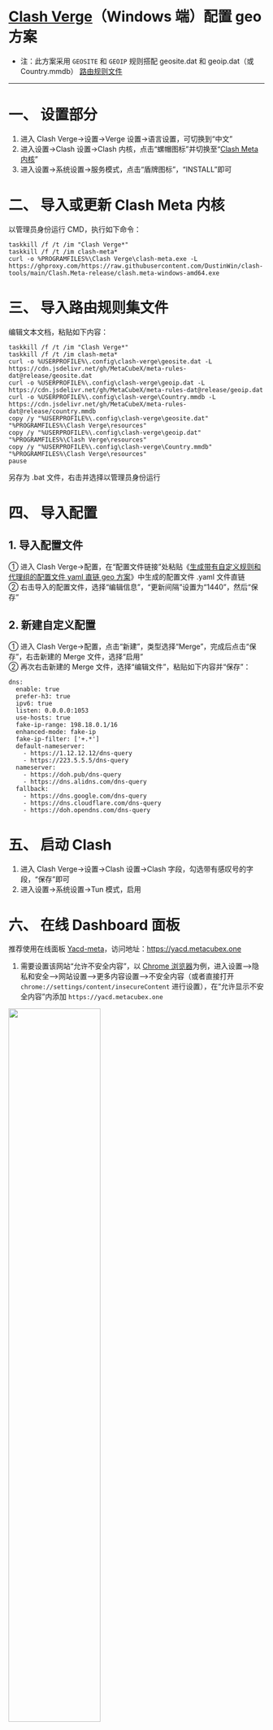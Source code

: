 # [Clash Verge](https://github.com/zzzgydi/clash-verge)（Windows 端）配置 geo 方案
- 注：此方案采用 `GEOSITE` 和 `GEOIP` 规则搭配 geosite.dat 和 geoip.dat（或 Country.mmdb） [路由规则文件](https://github.com/MetaCubeX/meta-rules-dat)
---
# 一、 设置部分
1. 进入 Clash Verge->设置->Verge 设置->语言设置，可切换到“中文”
2. 进入设置->Clash 设置->Clash 内核，点击“螺帽图标”并切换至“[Clash Meta 内核](https://github.com/MetaCubeX/Clash.Meta)”
3. 进入设置->系统设置->服务模式，点击“盾牌图标”，“INSTALL”即可
# 二、 导入或更新 Clash Meta 内核
以管理员身份运行 CMD，执行如下命令：
```
taskkill /f /t /im "Clash Verge*"
taskkill /f /t /im clash-meta*
curl -o %PROGRAMFILES%\Clash Verge\clash-meta.exe -L https://ghproxy.com/https://raw.githubusercontent.com/DustinWin/clash-tools/main/Clash.Meta-release/clash.meta-windows-amd64.exe
```
# 三、 导入路由规则集文件
编辑文本文档，粘贴如下内容：
```
taskkill /f /t /im "Clash Verge*"
taskkill /f /t /im clash-meta*
curl -o %USERPROFILE%\.config\clash-verge\geosite.dat -L https://cdn.jsdelivr.net/gh/MetaCubeX/meta-rules-dat@release/geosite.dat
curl -o %USERPROFILE%\.config\clash-verge\geoip.dat -L https://cdn.jsdelivr.net/gh/MetaCubeX/meta-rules-dat@release/geoip.dat
curl -o %USERPROFILE%\.config\clash-verge\Country.mmdb -L https://cdn.jsdelivr.net/gh/MetaCubeX/meta-rules-dat@release/country.mmdb
copy /y "%USERPROFILE%\.config\clash-verge\geosite.dat" "%PROGRAMFILES%\Clash Verge\resources"
copy /y "%USERPROFILE%\.config\clash-verge\geoip.dat" "%PROGRAMFILES%\Clash Verge\resources"
copy /y "%USERPROFILE%\.config\clash-verge\Country.mmdb" "%PROGRAMFILES%\Clash Verge\resources"
pause
```
另存为 .bat 文件，右击并选择以管理员身份运行
# 四、 导入配置
## 1. 导入配置文件
① 进入 Clash Verge->配置，在“配置文件链接”处粘贴《[生成带有自定义规则和代理组的配置文件 yaml 直链 geo 方案](https://github.com/DustinWin/clash-tutorials/blob/main/%E6%95%99%E7%A8%8B%E5%90%88%E9%9B%86/%E5%9F%BA%E7%A1%80%E7%AF%87/%E7%94%9F%E6%88%90%E5%B8%A6%E6%9C%89%E8%87%AA%E5%AE%9A%E4%B9%89%E8%A7%84%E5%88%99%E5%92%8C%E4%BB%A3%E7%90%86%E7%BB%84%E7%9A%84%E9%85%8D%E7%BD%AE%E6%96%87%E4%BB%B6%20yaml%20%E7%9B%B4%E9%93%BE%20geo%20%E6%96%B9%E6%A1%88.md)》中生成的配置文件 .yaml 文件直链  
② 右击导入的配置文件，选择“编辑信息”，“更新间隔”设置为“1440”，然后“保存”
## 2. 新建自定义配置
① 进入 Clash Verge->配置，点击“新建”，类型选择“Merge”，完成后点击“保存”，右击新建的 Merge 文件，选择“启用”  
② 再次右击新建的 Merge 文件，选择“编辑文件”，粘贴如下内容并“保存”：
```
dns:
  enable: true
  prefer-h3: true
  ipv6: true
  listen: 0.0.0.0:1053
  use-hosts: true
  fake-ip-range: 198.18.0.1/16
  enhanced-mode: fake-ip
  fake-ip-filter: ['+.*']
  default-nameserver:
    - https://1.12.12.12/dns-query
    - https://223.5.5.5/dns-query
  nameserver:
    - https://doh.pub/dns-query
    - https://dns.alidns.com/dns-query
  fallback:
    - https://dns.google.com/dns-query
    - https://dns.cloudflare.com/dns-query
    - https://doh.opendns.com/dns-query
```
# 五、 启动 Clash
1. 进入 Clash Verge->设置->Clash 设置->Clash 字段，勾选带有感叹号的字段，“保存”即可
2. 进入设置->系统设置->Tun 模式，启用
# 六、 在线 Dashboard 面板
推荐使用在线面板 [Yacd-meta](https://github.com/MetaCubeX/Yacd-meta)，访问地址：https://yacd.metacubex.one  
1. 需要设置该网站“允许不安全内容”，以 [Chrome 浏览器](https://www.google.com/chrome)为例，进入设置-->隐私和安全-->网站设置-->更多内容设置-->不安全内容（或者直接打开 `chrome://settings/content/insecureContent` 进行设置），在“允许显示不安全内容”内添加 `https://yacd.metacubex.one`
<img src="https://user-images.githubusercontent.com/45238096/235448980-52331db5-6b9f-4b0c-a876-1509d34db51a.png" width="60%"/>  

2. 首次进入 https://yacd.metacubex.one 需要添加“API Base URL”，输入 `http://192.168.31.1:9090` 并点击“Add”，最后点击下方新增的 http://192.168.31.1:9090 即可访问 Dashboard 面板
<img src="https://github.com/DustinWin/clash-tutorials/assets/45238096/086aa876-109a-4a6f-9e9b-22269a869b4f" width="60%"/>
